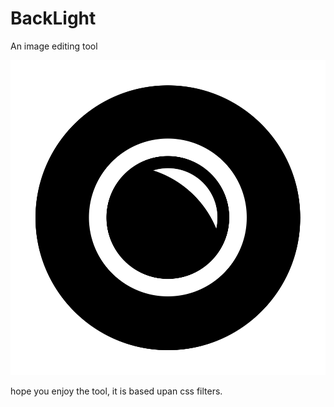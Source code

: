# BackLight
An image editing tool

![backlight logo](/data/fav.png)

hope you enjoy the tool, it is based upan css filters.
